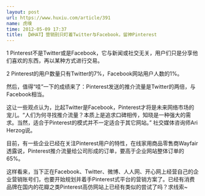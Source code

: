 ```yaml
---
layout: post
url: https://www.huxiu.com/article/391
name: 虎嗅
time: 2012-05-09 17:37
title: 【WHAT】营销别只盯着Twitter与Facebook，留神Pinterest
---
```

1 Pinterest不是Twitter或是Facebook，它与新闻或社交无关，用户们只是分享他们喜欢的东西，再以某种方式进行交易。

2 Pinterest的用户数量只有Twitter的7%，Facebook网站用户人数的1%。

然后，值得“哇”一下的成绩来了：Pinterest发送的推介流量是Twitter的两倍，与Facebook相当。

这让一些观点认为，比起Twitter是Facebook，Pinterest才将是未来网络市场的宠儿。“人们为何寻找推介流量？本质上是追求口碑相传，知晓是一种强大的需求。当然，适合于Pinterest的模式并不一定适合于其它网站。” 社交媒体咨询师Ari Herzog说。

目前，有一些企业已经在关注Pinterest用户的特性，在线家用商品零售商Wayfair透露说，Pinterest推介流量给公司形成的订单，要高于企业网站整体订单的65%。

这样看来，当下正在Facebook、Twitter、微博、人人网、开心网上经营自己的企业营销账号们，也要开始规划并着手Pinterest式平台的营销方案了。已经有消费品牌在国内的花瓣之类Pinterest高仿网站上已经有类似的尝试了吗？求线索~

